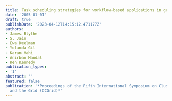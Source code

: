 ```yaml
---
title: Task scheduling strategies for workflow-based applications in grids
date: '2005-01-01'
draft: true
publishDate: '2023-04-12T14:15:12.471177Z'
authors:
- James Blythe
- S. Jain
- Ewa Deelman
- Yolanda Gil
- Karan Vahi
- Anirban Mandal
- Ken Kennedy
publication_types:
- '1'
abstract: ''
featured: false
publication: '*Proceedings of the Fifth International Symposium on Cluster Computing
  and the Grid (CCGrid)*'
---
```


